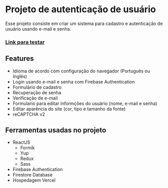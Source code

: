# Projeto de autenticação de usuário

Esse projeto consiste em criar um sistema para cadastro e autenticação de usuário usando e-mail e senha.

### [Link para testar](https://authentication-example-tau.vercel.app/)

## Features

- Idioma de acordo com configuração do navegador (Português ou Inglês)
- Login usando e-mail e senha com Firebase Authentication
- Formulário de cadastro
- Recuperação de senha
- Verificação de e-mail
- Formulario para editar informções do usuário (nome, e-mail e senha)
- Editar aparência do site (cor, tipo e tamanho da fonte)
- reCAPTCHA v2

## Ferramentas usadas no projeto

- ReactJS
  - Formik
  - Yup
  - Redux
  - Sass
- Firebase Authentication
- Firestore Database
- Hospedagem Vercel